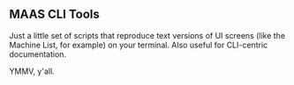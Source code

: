 ## MAAS CLI Tools

Just a little set of scripts that reproduce text versions of UI screens (like the Machine List, for example) on your terminal.   Also useful for CLI-centric documentation.

YMMV, y'all.